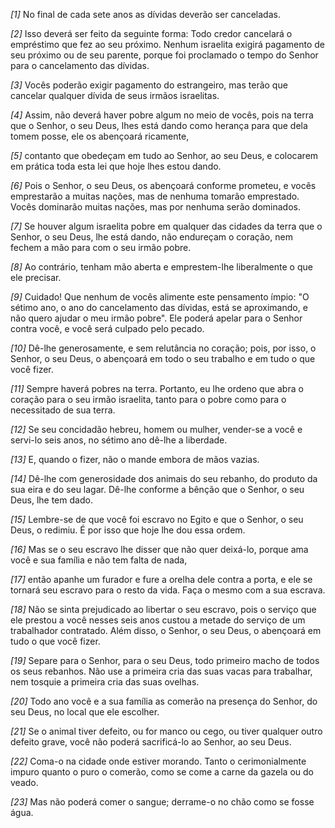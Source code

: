 *[1]* No final de cada sete anos as dívidas deverão ser canceladas.

*[2]* Isso deverá ser feito da seguinte forma: Todo credor cancelará o empréstimo que fez ao seu próximo. Nenhum israelita exigirá pagamento de seu próximo ou de seu parente, porque foi proclamado o tempo do Senhor para o cancelamento das dívidas.

*[3]* Vocês poderão exigir pagamento do estrangeiro, mas terão que cancelar qualquer dívida de seus irmãos israelitas.

*[4]* Assim, não deverá haver pobre algum no meio de vocês, pois na terra que o Senhor, o seu Deus, lhes está dando como herança para que dela tomem posse, ele os abençoará ricamente,

*[5]* contanto que obedeçam em tudo ao Senhor, ao seu Deus, e colocarem em prática toda esta lei que hoje lhes estou dando.

*[6]* Pois o Senhor, o seu Deus, os abençoará conforme prometeu, e vocês emprestarão a muitas nações, mas de nenhuma tomarão emprestado. Vocês dominarão muitas nações, mas por nenhuma serão dominados.

*[7]* Se houver algum israelita pobre em qualquer das cidades da terra que o Senhor, o seu Deus, lhe está dando, não endureçam o coração, nem fechem a mão para com o seu irmão pobre.

*[8]* Ao contrário, tenham mão aberta e emprestem-lhe liberalmente o que ele precisar.

*[9]* Cuidado! Que nenhum de vocês alimente este pensamento ímpio: "O sétimo ano, o ano do cancelamento das dívidas, está se aproximando, e não quero ajudar o meu irmão pobre". Ele poderá apelar para o Senhor contra você, e você será culpado pelo pecado.

*[10]* Dê-lhe generosamente, e sem relutância no coração; pois, por isso, o Senhor, o seu Deus, o abençoará em todo o seu trabalho e em tudo o que você fizer.

*[11]* Sempre haverá pobres na terra. Portanto, eu lhe ordeno que abra o coração para o seu irmão israelita, tanto para o pobre como para o necessitado de sua terra.

*[12]* Se seu concidadão hebreu, homem ou mulher, vender-se a você e servi-lo seis anos, no sétimo ano dê-lhe a liberdade.

*[13]* E, quando o fizer, não o mande embora de mãos vazias.

*[14]* Dê-lhe com generosidade dos animais do seu rebanho, do produto da sua eira e do seu lagar. Dê-lhe conforme a bênção que o Senhor, o seu Deus, lhe tem dado.

*[15]* Lembre-se de que você foi escravo no Egito e que o Senhor, o seu Deus, o redimiu. É por isso que hoje lhe dou essa ordem.

*[16]* Mas se o seu escravo lhe disser que não quer deixá-lo, porque ama você e sua família e não tem falta de nada,

*[17]* então apanhe um furador e fure a orelha dele contra a porta, e ele se tornará seu escravo para o resto da vida. Faça o mesmo com a sua escrava.

*[18]* Não se sinta prejudicado ao libertar o seu escravo, pois o serviço que ele prestou a você nesses seis anos custou a metade do serviço de um trabalhador contratado. Além disso, o Senhor, o seu Deus, o abençoará em tudo o que você fizer.

*[19]* Separe para o Senhor, para o seu Deus, todo primeiro macho de todos os seus rebanhos. Não use a primeira cria das suas vacas para trabalhar, nem tosquie a primeira cria das suas ovelhas.

*[20]* Todo ano você e a sua família as comerão na presença do Senhor, do seu Deus, no local que ele escolher.

*[21]* Se o animal tiver defeito, ou for manco ou cego, ou tiver qualquer outro defeito grave, você não poderá sacrificá-lo ao Senhor, ao seu Deus.

*[22]* Coma-o na cidade onde estiver morando. Tanto o cerimonialmente impuro quanto o puro o comerão, como se come a carne da gazela ou do veado.

*[23]* Mas não poderá comer o sangue; derrame-o no chão como se fosse água.

